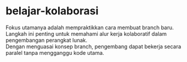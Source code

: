 # belajar-kolaborasi

Fokus utamanya adalah mempraktikkan cara membuat branch baru.<br>
Langkah ini penting untuk memahami alur kerja kolaboratif dalam pengembangan perangkat lunak.<br>
Dengan menguasai konsep branch, pengembang dapat bekerja secara paralel tanpa mengganggu kode utama.
